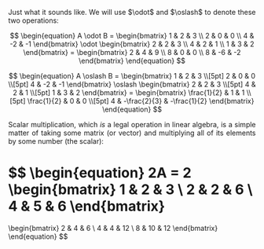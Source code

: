 <div style="text-align: justify">
<p>Just what it sounds like. We will use $\odot$ and $\oslash$ to denote these
two operations:</p>
</div>

$$
\begin{equation}
A \odot B = 
  \begin{bmatrix}
    1 & 2 & 3 \\
    2 & 0 & 0 \\
    4 & -2 & -1
  \end{bmatrix}
  \odot
  \begin{bmatrix}
    2 & 2 & 3 \\
    4 & 2 & 1 \\
    1 & 3 & 2
  \end{bmatrix} =
  \begin{bmatrix}
    2 & 4 & 9 \\
    8 & 0 & 0 \\
    8 & -6 & -2
  \end{bmatrix}
\end{equation}
$$

$$
\begin{equation}
A \oslash B = 
  \begin{bmatrix}
    1 & 2 & 3 \\[5pt]
    2 & 0 & 0 \\[5pt]
    4 & -2 & -1
  \end{bmatrix}
  \oslash
  \begin{bmatrix}
    2 & 2 & 3 \\[5pt]
    4 & 2 & 1 \\[5pt]
    1 & 3 & 2
  \end{bmatrix} =
  \begin{bmatrix}
    \frac{1}{2} & 1 & 1 \\[5pt]
    \frac{1}{2} & 0 & 0 \\[5pt]
    4 & -\frac{2}{3} & -\frac{1}{2}
  \end{bmatrix}
\end{equation}
$$

<div style="text-align: justify">
<p>Scalar multiplication, which <i>is</i> a legal operation in linear algebra,
is a simple matter of taking some matrix (or vector) and
multiplying all of its elements by some number (the scalar):</p>
</div>

$$
\begin{equation}
2A = 2
  \begin{bmatrix}
    1 & 2 & 3 \\
    2 & 2 & 6 \\
    4 & 5 & 6
  \end{bmatrix}
  =
  \begin{bmatrix}
    2 & 4 & 6 \\
    4 & 4 & 12 \\
    8 & 10 & 12
  \end{bmatrix}
\end{equation}
$$

